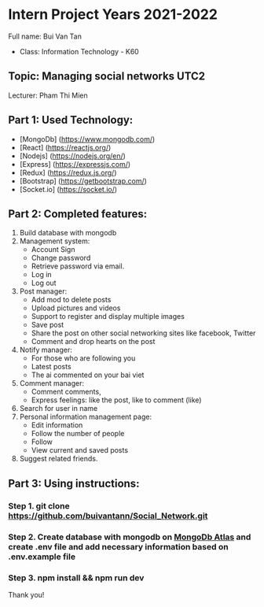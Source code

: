 # Intern Project Years 2021-2022

Full name: Bui Van Tan

- Class: Information Technology - K60

## Topic: Managing social networks UTC2

Lecturer: Pham Thi Mien

## Part 1: Used Technology:

- [MongoDb] (https://www.mongodb.com/)
- [React] (https://reactjs.org/)
- [Nodejs] (https://nodejs.org/en/)
- [Express] (https://expressjs.com/)
- [Redux] (https://redux.js.org/)
- [Bootstrap] (https://getbootstrap.com/)
- [Socket.io] (https://socket.io/)

## Part 2: Completed features:

1. Build database with mongodb
2. Management system:
   - Account Sign
   - Change password
   - Retrieve password via email.
   - Log in
   - Log out
3. Post manager:
   - Add mod to delete posts
   - Upload pictures and videos
   - Support to register and display multiple images
   - Save post
   - Share the post on other social networking sites like facebook, Twitter
   - Comment and drop hearts on the post
4. Notify manager:
   - For those who are following you
   - Latest posts
   - The ai commented on your bai viet
5. Comment manager:
   - Comment comments,
   - Express feelings: like the post, like to comment (like)
6. Search for user in name
7. Personal information management page:
   - Edit information
   - Follow the number of people
   - Follow
   - View current and saved posts
8. Suggest related friends.

## Part 3: Using instructions:

### Step 1. git clone https://github.com/buivantann/Social_Network.git

### Step 2. Create database with mongodb on [MongoDb Atlas](https://cloud.mongodb.com) and create .env file and add necessary information based on .env.example file

### Step 3. npm install && npm run dev

Thank you!
